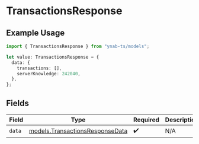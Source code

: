 # TransactionsResponse

## Example Usage

```typescript
import { TransactionsResponse } from "ynab-ts/models";

let value: TransactionsResponse = {
  data: {
    transactions: [],
    serverKnowledge: 242040,
  },
};
```

## Fields

| Field                                                                    | Type                                                                     | Required                                                                 | Description                                                              |
| ------------------------------------------------------------------------ | ------------------------------------------------------------------------ | ------------------------------------------------------------------------ | ------------------------------------------------------------------------ |
| `data`                                                                   | [models.TransactionsResponseData](../models/transactionsresponsedata.md) | :heavy_check_mark:                                                       | N/A                                                                      |